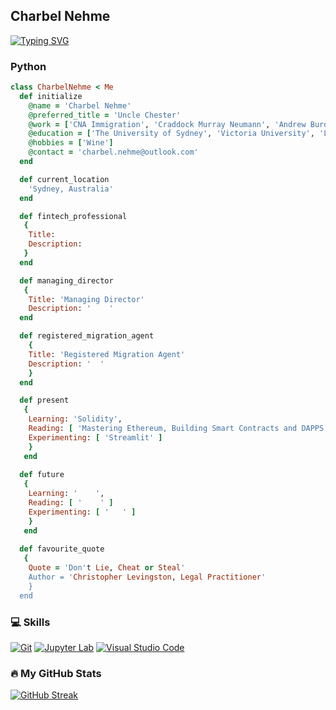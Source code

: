<h2 align="left">
  Charbel Nehme
</h2>

[![Typing SVG](https://readme-typing-svg.herokuapp.com?size=20&color=1D15C8&lines=Registered+Migration+Agent;Company+Director;Fintech+Professional;Blockchain+Developer;Wine+Connoisseur)](https://git.io/typing-svg)

### Python

```ruby
class CharbelNehme < Me
  def initialize
    @name = 'Charbel Nehme'
    @preferred_title = 'Uncle Chester'
    @work = ['CNA Immigration', 'Craddock Murray Neumann', 'Andrew Burder & Associates']
    @education = ['The University of Sydney', 'Victoria University', 'LPAB']
    @hobbies = ['Wine']
    @contact = 'charbel.nehme@outlook.com' 
  end

  def current_location
    'Sydney, Australia'
  end

  def fintech_professional
   {
    Title:
    Description: 
   }
  end 

  def managing_director
   {
    Title: 'Managing Director'
    Description: '    ' 
  end

  def registered_migration_agent
    {
    Title: 'Registered Migration Agent'
    Description: '  '
    }
  end 

  def present
   {
    Learning: 'Solidity',
    Reading: [ 'Mastering Ethereum, Building Smart Contracts and DAPPS: Andreas M. Antonopoloulos and Dr. Gavin Wood' ]
    Experimenting: [ 'Streamlit' ]
    }
   end
  
  def future
   {
    Learning: '    ',
    Reading: [ '    ' ]
    Experimenting: [ '   ' ]
    }
   end
 
  def favourite_quote
   {
    Quote = 'Don't Lie, Cheat or Steal'
    Author = 'Christopher Levingston, Legal Practitioner'
    }
  end
```

### 💻 Skills
<p>
    <a href="#"><img alt="Git" src="https://img.shields.io/badge/Git-F05033.svg?logo=git&logoColor=white"></a>
    <a href="#"><img alt="Jupyter Lab" src="https://img.shields.io/badge/Jupyter-F37626.svg?logo=Jupyter&logoColor=white"></a>
    <a href="#"><img alt="Visual Studio Code" src="https://img.shields.io/badge/Visual%20Studio%20Code-0078d7.svg?logo=visual-studio-code&logoColor=white"></a>
</p>

### 🔥 My GitHub Stats
[![GitHub Streak](http://github-readme-streak-stats.herokuapp.com?user=charbelnehme&theme=highcontrast&date_format=j%20M%5B%20Y%5D)](https://git.io/streak-stats)
